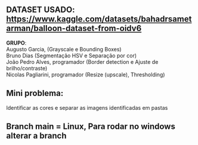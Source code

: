 ## DATASET USADO: https://www.kaggle.com/datasets/bahadrsametarman/balloon-dataset-from-oidv6

**GRUPO**:<br>
  Augusto Garcia, (Grayscale e Bounding Boxes)
  <br>
  Bruno Dias (Segmentação HSV e Separação por cor)
  <br>
  João Pedro Alves, programador (Border detection e Ajuste de brilho/contraste) 
  <br>
  Nicolas Pagliarini, programador (Resize (upscale), Thresholding)

  ## Mini problema:
  Identificar as cores e separar as imagens identificadas em pastas

  ## Branch main = Linux, Para rodar no windows alterar a branch
